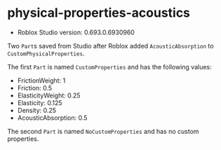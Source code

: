 # physical-properties-acoustics
* Roblox Studio version: 0.693.0.6930960

Two `Part`s saved from Studio after Roblox added `AcousticAbsorption` to `CustomPhysicalProperties`.

The first `Part` is named `CustomProperties` and has the following values:
- FrictionWeight: 1
- Friction: 0.5
- ElasticityWeight: 0.25
- Elasticity: 0.125
- Density: 0.25
- AcousticAbsorption: 0.5

The second `Part` is named `NoCustomProperties` and has no custom properties.
